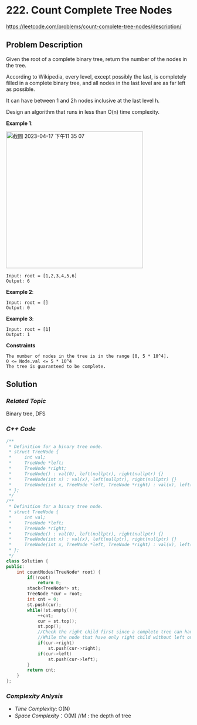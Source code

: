 # 222. Count Complete Tree Nodes
https://leetcode.com/problems/count-complete-tree-nodes/description/

## Problem Description

Given the root of a complete binary tree, return the number of the nodes in the tree.

According to Wikipedia, every level, except possibly the last, is completely filled in a complete binary tree, and all nodes in the last level are as far left as possible. 

It can have between 1 and 2h nodes inclusive at the last level h.

Design an algorithm that runs in less than O(n) time complexity.


**Example 1**:

<img width="373" alt="截圖 2023-04-17 下午11 35 07" src="https://user-images.githubusercontent.com/18256877/232537181-ea6ef90f-66c8-4195-b1db-5ead59fa1648.png">

```
Input: root = [1,2,3,4,5,6]
Output: 6
```
**Example 2**:
```
Input: root = []
Output: 0
```
**Example 3**:
```
Input: root = [1]
Output: 1
```

**Constraints**
```
The number of nodes in the tree is in the range [0, 5 * 10^4].
0 <= Node.val <= 5 * 10^4
The tree is guaranteed to be complete.
```

## Solution

### _Related Topic_
   Binary tree, DFS

### _C++ Code_
```cpp
/**
 * Definition for a binary tree node.
 * struct TreeNode {
 *     int val;
 *     TreeNode *left;
 *     TreeNode *right;
 *     TreeNode() : val(0), left(nullptr), right(nullptr) {}
 *     TreeNode(int x) : val(x), left(nullptr), right(nullptr) {}
 *     TreeNode(int x, TreeNode *left, TreeNode *right) : val(x), left(left), right(right) {}
 * };
 */
/**
 * Definition for a binary tree node.
 * struct TreeNode {
 *     int val;
 *     TreeNode *left;
 *     TreeNode *right;
 *     TreeNode() : val(0), left(nullptr), right(nullptr) {}
 *     TreeNode(int x) : val(x), left(nullptr), right(nullptr) {}
 *     TreeNode(int x, TreeNode *left, TreeNode *right) : val(x), left(left), right(right) {}
 * };
 */
class Solution {
public:
    int countNodes(TreeNode* root) {
        if(!root)
            return 0;
        stack<TreeNode*> st;
        TreeNode *cur = root;
        int cnt = 0;
        st.push(cur);
        while(!st.empty()){
            ++cnt;
            cur = st.top();
            st.pop();
            //Check the right child first since a complete tree can have left child node only.
            //While the node that have only right child without left one isn't a complete tree
            if(cur->right)
                st.push(cur->right);
            if(cur->left)
                st.push(cur->left);
        }
        return cnt;
    }
};
```

### _Complexity Anlysis_
- _Time Complexity_: O(N)
- _Space Complexity_：O(M) //M : the depth of tree
